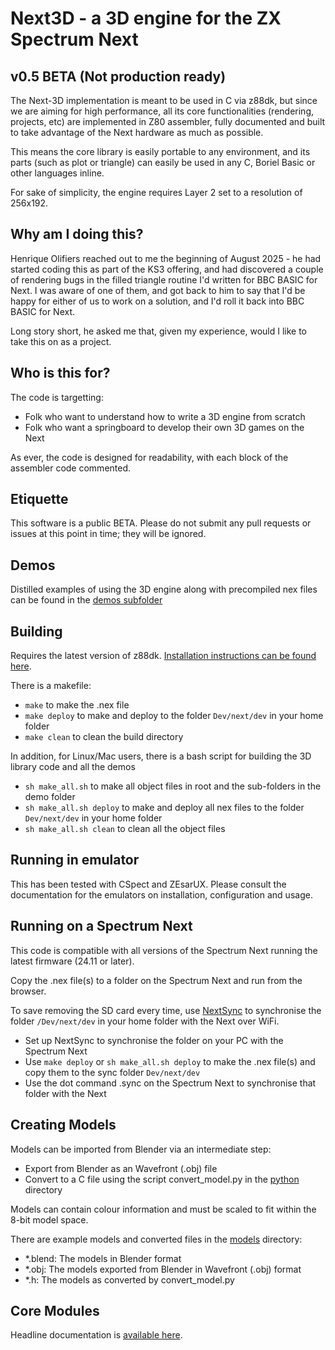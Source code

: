 # Next3D - a 3D engine for the ZX Spectrum Next

## v0.5 BETA (Not production ready)

The Next-3D implementation is meant to be used in C via z88dk, but since we are aiming for high performance, all its core functionalities (rendering, projects, etc) are implemented in Z80 assembler, fully documented and built to take advantage of the Next hardware as much as possible.

This means the core library is easily portable to any environment, and its parts (such as plot or triangle) can easily be used in any C, Boriel Basic or other languages inline.

For sake of simplicity, the engine requires Layer 2 set to a resolution of 256x192.

## Why am I doing this?

Henrique Olifiers reached out to me the beginning of August 2025 - he had started coding this as part of the KS3 offering, and had discovered a couple of rendering bugs in the filled triangle routine I'd written for BBC BASIC for Next. I was aware of one of them, and got back to him to say that I'd be happy for either of us to work on a solution, and I'd roll it back into BBC BASIC for Next.

Long story short, he asked me that, given my experience, would I like to take this on as a project.

## Who is this for?

The code is targetting:

- Folk who want to understand how to write a 3D engine from scratch
- Folk who want a springboard to develop their own 3D games on the Next

As ever, the code is designed for readability, with each block of the assembler code commented.

## Etiquette

This software is a public BETA. Please do not submit any pull requests or issues at this point in time; they will be ignored.

## Demos

Distilled examples of using the 3D engine along with precompiled nex files can be found in the [demos subfolder](demos)

## Building

Requires the latest version of z88dk. [Installation instructions can be found here](https://github.com/z88dk/z88dk/wiki/installation).

There is a makefile:

- `make` to make the .nex file
- `make deploy` to make and deploy to the folder `Dev/next/dev` in your home folder
- `make clean` to clean the build directory

In addition, for Linux/Mac users, there is a bash script for building the 3D library code and all the demos

- `sh make_all.sh` to make all object files in root and the sub-folders in the demo folder
- `sh make_all.sh deploy` to make and deploy all nex files to the folder `Dev/next/dev` in your home folder
- `sh make_all.sh clean` to clean all the object files

## Running in emulator

This has been tested with CSpect and ZEsarUX. Please consult the documentation for the emulators on installation, configuration and usage.

## Running on a Spectrum Next

This code is compatible with all versions of the Spectrum Next running the latest firmware (24.11 or later).

Copy the .nex file(s) to a folder on the Spectrum Next and run from the browser.

To save removing the SD card every time, use [NextSync](https://solhsa.com/specnext.html#NEXTSYNC) to synchronise the folder `/Dev/next/dev` in your home folder with the Next over WiFi.

- Set up NextSync to synchronise the folder on your PC with the Spectrum Next
- Use `make deploy` or `sh make_all.sh deploy` to make the .nex file(s) and copy them to the sync folder `Dev/next/dev`
- Use the dot command .sync on the Spectrum Next to synchronise that folder with the Next

## Creating Models

Models can be imported from Blender via an intermediate step:

- Export from Blender as an Wavefront (.obj) file
- Convert to a C file using the script convert_model.py in the [python](./python/) directory

Models can contain colour information and must be scaled to fit within the 8-bit model space.

There are example models and converted files in the [models](./models/) directory:

- *.blend: The models in Blender format
- *.obj: The models exported from Blender in Wavefront (.obj) format
- *.h: The models as converted by convert_model.py

## Core Modules

Headline documentation is [available here](documentation/README.md).
